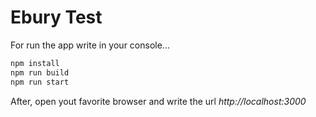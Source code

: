 # Ebury Test

For run the app write in your console...

```bash
npm install
npm run build
npm run start
```

After, open yout favorite browser and write the url *http://localhost:3000*
